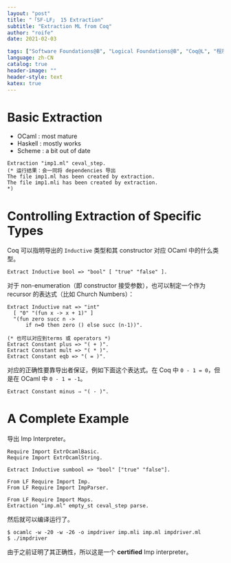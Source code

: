 ```yaml
---
layout: "post"
title: "「SF-LF」 15 Extraction"
subtitle: "Extraction ML from Coq"
author: "roife"
date: 2021-02-03

tags: ["Software Foundations@B", "Logical Foundations@B", "Coq@L", "程序语言理论@T", "形式化验证@T"]
language: zh-CN
catalog: true
header-image: ""
header-style: text
katex: true
---
```


# Basic Extraction

- OCaml : most mature
- Haskell : mostly works
- Scheme : a bit out of date

```coq
Extraction "imp1.ml" ceval_step.
(* 运行结果：会一同将 dependencies 导出
The file imp1.ml has been created by extraction.
The file imp1.mli has been created by extraction.
*)
```

# Controlling Extraction of Specific Types

Coq 可以指明导出的 `Inductive` 类型和其 constructor 对应 OCaml 中的什么类型。

```coq
Extract Inductive bool => "bool" [ "true" "false" ].
```

对于 non-enumeration（即 constructor 接受参数），也可以制定一个作为 recursor 的表达式（比如 Church Numbers）：

```coq
Extract Inductive nat => "int"
  [ "0" "(fun x -> x + 1)" ]
  "(fun zero succ n ->
      if n=0 then zero () else succ (n-1))".

(* 也可以对应到terms 或 operators *)
Extract Constant plus => "( + )".
Extract Constant mult => "( * )".
Extract Constant eqb => "( = )".
```

对应的正确性要靠导出者保证，例如下面这个表达式。在 Coq 中 `0 - 1 = 0`，但是在 OCaml 中 `0 - 1 = -1`。

```coq
Extract Constant minus ⇒ "( - )".
```

# A Complete Example

导出 Imp Interpreter。

```coq
Require Import ExtrOcamlBasic.
Require Import ExtrOcamlString.

Extract Inductive sumbool => "bool" ["true" "false"].

From LF Require Import Imp.
From LF Require Import ImpParser.

From LF Require Import Maps.
Extraction "imp.ml" empty_st ceval_step parse.
```

然后就可以编译运行了。

```shell
$ ocamlc -w -20 -w -26 -o impdriver imp.mli imp.ml impdriver.ml
$ ./impdriver
```

由于之前证明了其正确性，所以这是一个 **certified** Imp interpreter。
